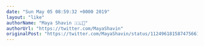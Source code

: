 ```yaml
---
date: "Sun May 05 08:59:32 +0000 2019"
layout: "like"
authorName: "Maya Shavin 🇮🇱🏡"
authorUrl: "https://twitter.com/MayaShavin"
originalPost: "https://twitter.com/MayaShavin/status/1124961815874756611"
---
```

